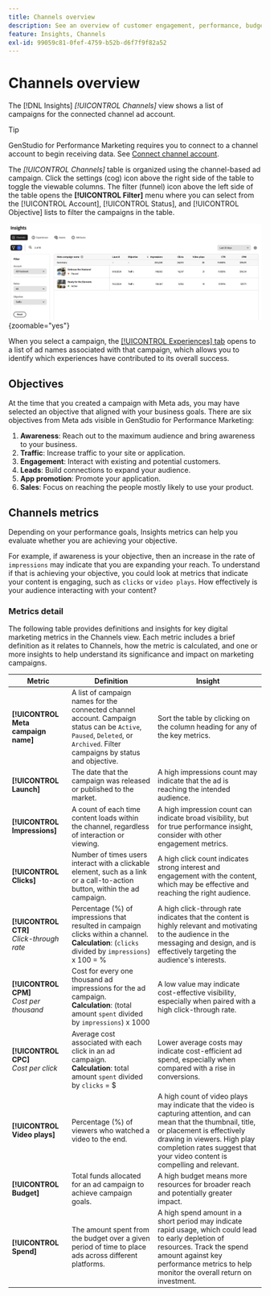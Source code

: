 ```yaml
---
title: Channels overview
description: See an overview of customer engagement, performance, budget, and expenditures for marketing campaigns in Adobe GenStudio for Performance Marketing.
feature: Insights, Channels
exl-id: 99059c81-0fef-4759-b52b-d6f7f9f82a52
---
```

# Channels overview

The [!DNL Insights] _[!UICONTROL Channels]_ view shows a list of campaigns for the connected channel ad account.

>[!TIP]
>
>GenStudio for Performance Marketing requires you to connect to a channel account to begin receiving data. See [Connect channel account](connect-channel.md).

The _[!UICONTROL Channels]_ table is organized using the channel-based ad campaign. Click the settings (cog) icon above the right side of the table to toggle the viewable columns. The filter (funnel) icon above the left side of the table opens the **[!UICONTROL Filter]** menu where you can select from the [!UICONTROL Account], [!UICONTROL Status], and [!UICONTROL Objective] lists to filter the campaigns in the table.

![Channels filter and table](/help/assets/insights-channels-filter.png){zoomable="yes"}

When you select a campaign, the [[!UICONTROL Experiences] tab](experiences.md) opens to a list of ad names associated with that campaign, which allows you to identify which experiences have contributed to its overall success.

## Objectives

At the time that you created a campaign with Meta ads, you may have selected an objective that aligned with your business goals. There are six objectives from Meta ads visible in GenStudio for Performance Marketing:

1. **Awareness**: Reach out to the maximum audience and bring awareness to your business.
1. **Traffic**: Increase traffic to your site or application.
1. **Engagement**: Interact with existing and potential customers.
1. **Leads**: Build connections to expand your audience.
1. **App promotion**: Promote your application.
1. **Sales**: Focus on reaching the people mostly likely to use your product.

## Channels metrics

Depending on your performance goals, Insights metrics can help you evaluate whether you are achieving your objective.

For example, if awareness is your objective, then an increase in the rate of `impressions` may indicate that you are expanding your reach. To understand if that is achieving your objective, you could look at metrics that indicate your content is engaging, such as `clicks` or `video plays`. How effectively is your audience interacting with your content?

### Metrics detail

The following table provides definitions and insights for key digital marketing metrics in the Channels view. Each metric includes a brief definition as it relates to Channels, how the metric is calculated, and one or more insights to help understand its significance and impact on marketing campaigns.

| Metric      | Definition                    | Insight                          |
| ----------- | ----------------------------- | -------------------------------- |
| **[!UICONTROL Meta campaign name]** | A list of campaign names for the connected channel account. Campaign status can be `Active`, `Paused`, `Deleted`, or `Archived`. Filter campaigns by status and objective. | Sort the table by clicking on the column heading for any of the key metrics. |
| **[!UICONTROL Launch]**      | The date that the campaign was released or published to the market. | A high impressions count may indicate that the ad is reaching the intended audience. |
| **[!UICONTROL Impressions]** | A count of each time content loads within the channel, regardless of interaction or viewing. | A high impression count can indicate broad visibility, but for true performance insight, consider with other engagement metrics. |
| **[!UICONTROL Clicks]**      | Number of times users interact with a clickable element, such as a link or a call-to-action button, within the ad campaign. | A high click count indicates strong interest and engagement with the content, which may be effective and reaching the right audience. |
| **[!UICONTROL CTR]**<br>_Click-through rate_ | Percentage (%) of impressions that resulted in campaign clicks within a channel.<br>**Calculation**: (`clicks` divided by `impressions`) x 100 = % | A high click-through rate indicates that the content is highly relevant and motivating to the audience in the messaging and design, and is effectively targeting the audience's interests. |
| **[!UICONTROL CPM]**<br>_Cost per thousand_ | Cost for every one thousand ad impressions for the ad campaign. <br>**Calculation**: (total amount `spent` divided by `impressions`) x 1000 | A low value may indicate cost-effective visibility, especially when paired with a high click-through rate. |
| **[!UICONTROL CPC]**<br>_Cost per click_ | Average cost associated with each click in an ad campaign.<br>**Calculation**: total amount `spent` divided by `clicks` = $ | Lower average costs may indicate cost-efficient ad spend, especially when compared with a rise in conversions. |
| **[!UICONTROL Video plays]** | Percentage (%) of viewers who watched a video to the end. | A high count of video plays may indicate that the video is capturing attention, and can mean that the thumbnail, title, or placement is effectively drawing in viewers. High play completion rates suggest that your video content is compelling and relevant. |
| **[!UICONTROL Budget]**      | Total funds allocated for an ad campaign to achieve campaign goals. | A high budget means more resources for broader reach and potentially greater impact. |
| **[!UICONTROL Spend]**       | The amount spent from the budget over a given period of time to place ads across different platforms. | A high spend amount in a short period may indicate rapid usage, which could lead to early depletion of resources. Track the spend amount against key performance metrics to help monitor the overall return on investment. |
